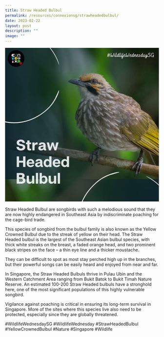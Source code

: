 ```yaml
---
title: Straw Headed Bulbul
permalink: /resources/connexionsg/strawheadedbulbul/
date: 2023-02-22
layout: post
description: ""
image: ""
---
```

![](/images/connexionsg/2023/332463171_736054821302778_3531307729547871210_n.png)

Straw Headed Bulbul are songbirds with such a melodious sound that they are now highly endangered in Southeast Asia by indiscriminate poaching for the cage-bird trade.

This species of songbird from the bulbul family is also known as the Yellow Crowned Bulbul due to the streak of yellow on their head. The Straw Headed bulbul is the largest of the Southeast Asian bulbul species, with thick white streaks on the breast, a faded orange head, and two prominent black stripes on the face – a thin eye line and a thicker moustache.

They can be difficult to spot as most stay perched high up in the branches, but their powerful songs can be easily heard and enjoyed from near and far.

In Singapore, the Straw Headed Bulbuls thrive in Pulau Ubin and the Western Catchment Area ranging from Bukit Batok to Bukit Timah Nature Reserve. An estimated 100-200 Straw Headed bulbuls have a stronghold here, one of the most significant populations of this highly vulnerable songbird.

Vigilance against poaching is critical in ensuring its long-term survival in Singapore. More of the sites where this species live also need to be protected, especially since they are globally threatened.

#WildlifeWednesdaySG #WildlifeWednesday #StrawHeadedBulbul #YellowCrownedBulbul #Nature #Singapore #Wildlife